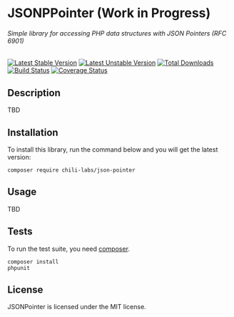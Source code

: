 # JSONPPointer (Work in Progress)
###### Simple library for accessing PHP data structures with JSON Pointers (RFC 6901)

[![Latest Stable Version](https://poser.pugx.org/chili-labs/json-pointer/v/stable.png)](https://packagist.org/packages/chili-labs/json-pointer) [![Latest Unstable Version](https://poser.pugx.org/chili-labs/json-pointer/v/unstable.png)](https://packagist.org/packages/chili-labs/json-pointer) [![Total Downloads](https://poser.pugx.org/chili-labs/json-pointer/downloads.png)](https://packagist.org/packages/chili-labs/json-pointer) [![Build Status](https://secure.travis-ci.org/chili-labs/json-pointer.png?branch=master)](http://travis-ci.org/chili-labs/json-pointer) [![Coverage Status](https://coveralls.io/repos/chili-labs/json-pointer/badge.png?branch=master)](https://coveralls.io/r/chili-labs/json-pointer?branch=master)

## Description

TBD

## Installation

To install this library, run the command below and you will get the latest
version:

    composer require chili-labs/json-pointer

## Usage

TBD

## Tests

To run the test suite, you need [composer](http://getcomposer.org).

    composer install
    phpunit

## License

JSONPointer is licensed under the MIT license.
